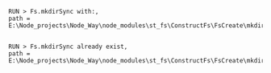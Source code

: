 
    RUN > Fs.mkdirSync with:,
    path = E:\Node_projects\Node_Way\node_modules\st_fs\ConstructFs\FsCreate\mkdirSync\Examples\cleare\test_ini_dir,
    

    RUN > Fs.mkdirSync already exist,
    path = E:\Node_projects\Node_Way\node_modules\st_fs\ConstructFs\FsCreate\mkdirSync\Examples\cleare,
    
